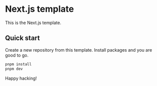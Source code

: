 # Next.js template

This is the Next.js template.

## Quick start

Create a new repository from this template.
Install packages and you are good to go.

```sh
pnpm install
pnpm dev
```

Happy hacking!
